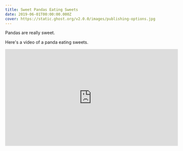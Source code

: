 ```yaml
---
title: Sweet Pandas Eating Sweets
date: 2019-06-01T00:00:00.000Z
cover: https://static.ghost.org/v2.0.0/images/publishing-options.jpg
---
```


Pandas are really sweet.

Here's a video of a panda eating sweets.

<iframe width="560" height="315" src="https://www.youtube.com/embed/4n0xNbfJLR8" frameborder="0" allowfullscreen></iframe>

